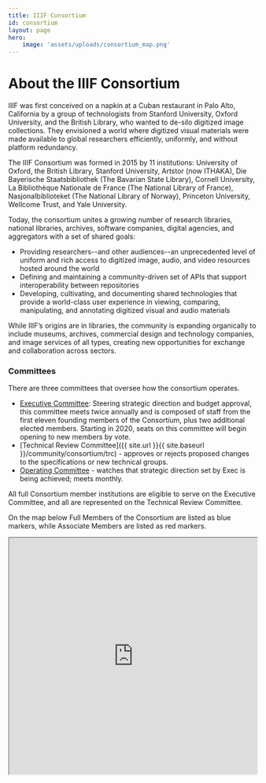 ```yaml
---
title: IIIF Consortium
id: consortium
layout: page
hero:
    image: 'assets/uploads/consortium_map.png'
---
```


# About the IIIF Consortium

IIIF was first conceived on a napkin at a Cuban restaurant in Palo Alto, California by a group of technologists from Stanford University, Oxford University, and the British Library, who wanted to de-silo digitized image collections. They envisioned a world where digitized visual materials were made available to global researchers efficiently, uniformly, and without platform redundancy.

The IIIF Consortium was formed in 2015 by 11 institutions: University of Oxford, the British Library, Stanford University, Artstor (now ITHAKA), Die Bayerische Staatsbibliothek (The Bavarian State Library), Cornell University, La Bibliothèque Nationale de France (The National Library of France), Nasjonalbiblioteket (The National Library of Norway), Princeton University, Wellcome Trust, and Yale University.

Today, the consortium unites a growing number of research libraries, national libraries, archives, software companies, digital agencies, and aggregators with a set of shared goals:

*   Providing researchers--and other audiences--an unprecedented level of uniform and rich access to digitized image, audio, and video resources hosted around the world
*   Defining and maintaining a community-driven set of APIs that support interoperability between repositories
*   Developing, cultivating, and documenting shared technologies that provide a world-class user experience in viewing, comparing, manipulating, and annotating digitized visual and audio materials

While IIIF’s origins are in libraries, the community is expanding organically to include museums, archives, commercial design and technology companies, and image services of all types, creating new opportunities for exchange and collaboration across sectors.


### Committees

There are three committees that oversee how the consortium operates.


*   <span style="text-decoration:underline;">Executive Committee</span>: Steering strategic direction and budget approval, this committee meets twice annually and is composed of staff from the first eleven founding members of the Consortium, plus two additional elected members. Starting in 2020, seats on this committee will begin opening to new members by vote.
*   [Technical Review Committee]({{ site.url }}{{ site.baseurl }}/community/consortium/trc) - approves or rejects proposed changes to the specifications or new technical groups.
*   <span style="text-decoration:underline;">Operating Committee</span> - watches that strategic direction set by Exec is being achieved; meets monthly.

All full Consortium member institutions are eligible to serve on the Executive Committee, and all are represented on the Technical Review Committee.

On the map below Full Members of the Consortium are listed as blue markers, while Associate Members are listed as red markers.

<div style="width: 100%; margin: 0 auto;">
<iframe src="https://www.google.com/maps/d/u/0/embed?mid=1_ios5waTvJLj4qIL0o5kAxFjKi2ijLd-" style="width: 100%; height: 480px;"></iframe>
</div>
